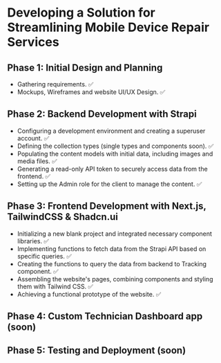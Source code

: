 # Developing a Solution for Streamlining Mobile Device Repair Services

## Phase 1: Initial Design and Planning

* Gathering requirements. ✅
* Mockups, Wireframes and website UI/UX Design. ✅

## Phase 2: Backend Development with Strapi

* Configuring a development environment and creating a superuser account. ✅
* Defining the collection types (single types and components soon). ✅
* Populating the content models with initial data, including images and media files. ✅
* Generating a read-only API token to securely access data from the frontend. ✅
* Setting up the Admin role for the client to manage the content. ✅

## Phase 3: Frontend Development with Next.js, TailwindCSS & Shadcn.ui

* Initializing a new blank project and integrated necessary component libraries. ✅
* Implementing functions to fetch data from the Strapi API based on specific queries. ✅
* Creating the functions to query the data from backend to Tracking component. ✅
* Assembling the website's pages, combining components and styling them with Tailwind CSS. ✅
* Achieving a functional prototype of the website. ✅

## Phase 4: Custom Technician Dashboard app (soon)

## Phase 5: Testing and Deployment (soon)
